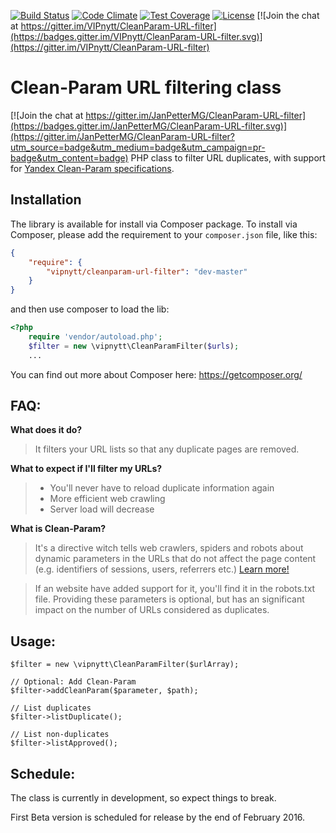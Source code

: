 [![Build Status](https://travis-ci.org/VIPnytt/CleanParam-URL-filter.svg?branch=master)](https://travis-ci.org/VIPnytt/CleanParam-URL-filter) [![Code Climate](https://codeclimate.com/github/VIPnytt/CleanParam-URL-filter/badges/gpa.svg)](https://codeclimate.com/github/VIPnytt/CleanParam-URL-filter) [![Test Coverage](https://codeclimate.com/github/VIPnytt/CleanParam-URL-filter/badges/coverage.svg)](https://codeclimate.com/github/VIPnytt/CleanParam-URL-filter/coverage) [![License](https://poser.pugx.org/VIPnytt/CleanParam-URL-filter/license)](https://packagist.org/packages/VIPnytt/CleanParam-URL-filter) [![Join the chat at https://gitter.im/VIPnytt/CleanParam-URL-filter](https://badges.gitter.im/VIPnytt/CleanParam-URL-filter.svg)](https://gitter.im/VIPnytt/CleanParam-URL-filter)

# Clean-Param URL filtering class

[![Join the chat at https://gitter.im/JanPetterMG/CleanParam-URL-filter](https://badges.gitter.im/JanPetterMG/CleanParam-URL-filter.svg)](https://gitter.im/JanPetterMG/CleanParam-URL-filter?utm_source=badge&utm_medium=badge&utm_campaign=pr-badge&utm_content=badge)
PHP class to filter URL duplicates, with support for [Yandex Clean-Param specifications](https://yandex.com/support/webmaster/controlling-robot/robots-txt.xml#clean-param).

## Installation
The library is available for install via Composer package. To install via Composer, please add the requirement to your `composer.json` file, like this:

```json
{
    "require": {
        "vipnytt/cleanparam-url-filter": "dev-master"
    }
}
```

and then use composer to load the lib:

```php
<?php
    require 'vendor/autoload.php';
    $filter = new \vipnytt\CleanParamFilter($urls);
    ...
```

You can find out more about Composer here: https://getcomposer.org/

## FAQ:
**What does it do?**
> It filters your URL lists so that any duplicate pages are removed.

**What to expect if I'll filter my URLs?**
> - You'll never have to reload duplicate information again
> - More efficient web crawling
> - Server load will decrease

**What is Clean-Param?**
> It's a directive witch tells web crawlers, spiders and robots about dynamic parameters in the URLs that do not affect the page content (e.g. identifiers of sessions, users, referrers etc.) [Learn more!](https://yandex.com/support/webmaster/controlling-robot/robots-txt.xml#clean-param)

> If an website have added support for it, you'll find it in the robots.txt file. Providing these parameters is optional, but has an significant impact on the number of URLs considered as duplicates.

## Usage:
````
$filter = new \vipnytt\CleanParamFilter($urlArray);

// Optional: Add Clean-Param
$filter->addCleanParam($parameter, $path);

// List duplicates
$filter->listDuplicate();

// List non-duplicates
$filter->listApproved();
````

## Schedule:
The class is currently in development, so expect things to break.

First Beta version is scheduled for release by the end of February 2016.